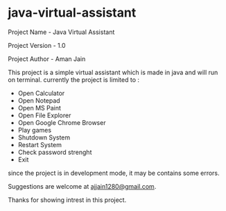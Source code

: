 # java-virtual-assistant


Project Name - Java Virtual Assistant

Project Version - 1.0

Project Author - Aman Jain




This project is a simple virtual assistant which is made in java and will run on terminal.
currently the project is limited to :


- Open Calculator
- Open Notepad 
- Open MS Paint
- Open File Explorer 
- Open Google Chrome Browser
- Play games 
- Shutdown System
- Restart System 
- Check password strenght 
- Exit


since the project is in development mode, it may be contains some errors.

Suggestions are welcome at ajjain1280@gmail.com.

Thanks for showing intrest in this project.
